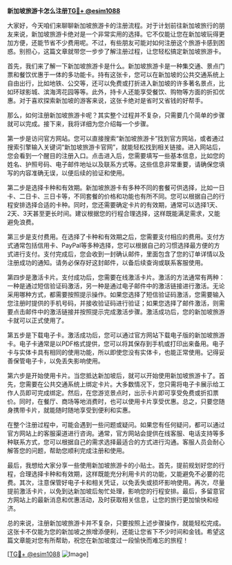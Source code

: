 **新加坡旅游卡怎么注册[TG💪+ @esim1088](https://t.me/s/esim1088)**

大家好，今天咱们来聊聊新加坡旅游卡的注册流程。对于计划前往新加坡旅行的朋友来说，新加坡旅游卡绝对是一个非常实用的选择。它不仅能让您在新加坡玩得更加方便，还能节省不少费用呢。不过，有些朋友可能对如何注册这个旅游卡感到困惑。别担心，这篇文章就带您一步步了解注册过程，让您轻松搞定新加坡旅游卡。

首先，我们来了解一下新加坡旅游卡是什么。新加坡旅游卡是一种集交通、景点门票和餐饮优惠于一体的多功能卡。持有这张卡，您可以在新加坡的公共交通系统上自由出行，比如地铁、公交等，还可以免费或打折进入新加坡的许多著名景点，比如环球影城、滨海湾花园等等。此外，持卡人还能享受餐饮、购物等方面的折扣优惠。对于喜欢探索新加坡的游客来说，这张卡绝对是省时又省钱的好帮手。

那么，如何注册新加坡旅游卡呢？其实整个过程并不复杂，只需要几个简单的步骤就可以完成。接下来，我将详细为您介绍每一个步骤。

第一步是访问官方网站。您可以直接搜索“新加坡旅游卡”找到官方网站，或者通过搜索引擎输入关键词“新加坡旅游卡官网”，就能轻松找到相关链接。进入网站后，您会看到一个醒目的注册入口。点击进入后，您需要填写一些基本信息，比如您的姓名、护照号码、电子邮件地址以及联系方式等。这些信息非常重要，请确保您填写的内容准确无误，以便后续的验证和使用。

第二步是选择卡种和有效期。新加坡旅游卡有多种不同的套餐可供选择，比如一日卡、二日卡、三日卡等，不同套餐的价格和功能也有所不同。您可以根据自己的行程安排选择合适的卡种。同时，您还需要确定卡片的有效期，通常可以选择1天、2天、3天甚至更长时间。建议根据您的行程合理选择，这样既能满足需求，又能避免浪费。

第三步是支付费用。在选择了卡种和有效期之后，您需要支付相应的费用。支付方式通常包括信用卡、PayPal等多种选择，您可以根据自己的习惯选择最方便的方式进行支付。支付完成后，您会收到一封确认邮件，里面包含了您的订单详情以及注册成功的通知。请务必保存好这封邮件，以备后续查询或联系客服使用。

第四步是激活卡片。支付成功后，您需要在线激活卡片。激活的方法通常有两种：一种是通过短信验证码激活，另一种是通过电子邮件中的激活链接进行激活。无论采用哪种方式，都需要按照提示操作。如果您选择了短信验证码激活，您需要输入您注册时提供的手机号码，并接收验证码进行验证；如果您选择了邮件激活，则需要点击邮件中的激活链接并按照提示完成激活步骤。激活成功后，您的新加坡旅游卡就可以正式使用了。

第五步是下载电子卡。激活成功后，您可以通过官方网站下载电子版的新加坡旅游卡。电子卡通常是以PDF格式提供，您可以将其保存到手机或打印出来备用。电子卡与实体卡具有相同的使用功能，所以即使您没有实体卡，也能正常使用。记得妥善保管电子卡，以免丢失影响使用。

第六步是开始使用卡片。当您抵达新加坡后，就可以开始使用新加坡旅游卡了。首先，您需要在公共交通系统上绑定卡片。大多数情况下，您只需将电子卡展示给工作人员即可完成绑定。然后，在您游览景点时，出示卡片即可享受免费或折扣票价。同时，在餐厅、商场等地消费时，也可以使用卡片享受优惠。总之，只要您随身携带卡片，就能随时随地享受到便利和实惠。

在整个注册过程中，可能会遇到一些问题或疑问。如果您有任何疑问，都可以通过官方网站上的客服渠道进行咨询。通常，官方网站会提供在线客服、电话支持等多种联系方式，您可以根据自己的需求选择最适合的方式进行沟通。客服人员会耐心解答您的问题，帮助您顺利完成注册和使用。

最后，我想给大家分享一些使用新加坡旅游卡的小贴士。首先，提前规划好您的行程，合理选择卡种和有效期，这样既能充分利用卡片的功能，又能避免不必要的花费。其次，注意保管好电子卡和相关凭证，以免丢失或损坏影响使用。再次，尽量提前激活卡片，以免到达新加坡后匆忙处理，影响您的行程安排。最后，多留意官方网站上的最新消息和优惠活动，及时获取相关信息，让您的旅行更加愉快和经济。

总的来说，注册新加坡旅游卡并不复杂，只要按照上述步骤操作，就能轻松完成。这张卡不仅能为您的新加坡之旅增添便利，还能让您省下不少时间和金钱。希望这篇文章能对您有所帮助，祝您在新加坡度过一段愉快而难忘的旅程！

[[TG💪+ @esim1088](https://t.me/s/esim1088) ![Image](https://i.postimg.cc/4NQfJmqS/Snipaste-2025-05-13-00-14-12.png)]